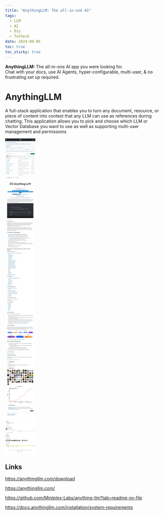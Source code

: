 ```yaml
---
title: "AnythingLLM: The all-in-one AI"
tags:
  - LLM
  - AI
  - Diy
  - ToCheck
date: 2024-09-05
toc: true
toc_sticky: true
---
```

**AnythingLLM:** The all-in-one AI app you were looking for.  
Chat with your docs, use AI Agents, hyper-configurable, multi-user, & no frustrating set up required.
# AnythingLLM

A full-stack application that enables you to turn any document, resource, or piece of content into context that any LLM can use as references during chatting. This application allows you to pick and choose which LLM or Vector Database you want to use as well as supporting multi-user management and permissions

![](../_asset/2024-09-05-AnythingLLM_image_1.jpg)

## Links

<https://anythingllm.com/download>

<https://anythingllm.com/>

<https://github.com/Mintplex-Labs/anything-llm?tab=readme-ov-file>

<https://docs.anythingllm.com/installation/system-requirements>

